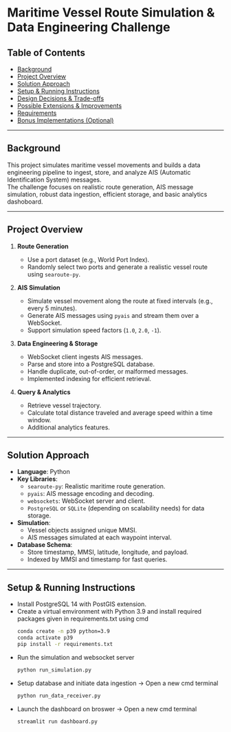 # Maritime Vessel Route Simulation & Data Engineering Challenge

## Table of Contents
- [Background](#background)
- [Project Overview](#project-overview)
- [Solution Approach](#solution-approach)
- [Setup & Running Instructions](#setup--running-instructions)
- [Design Decisions & Trade-offs](#design-decisions--trade-offs)
- [Possible Extensions & Improvements](#possible-extensions--improvements)
- [Requirements](#requirements)
- [Bonus Implementations (Optional)](#bonus-implementations-optional)

---

## Background
This project simulates maritime vessel movements and builds a data engineering pipeline to ingest, store, and analyze AIS (Automatic Identification System) messages.  
The challenge focuses on realistic route generation, AIS message simulation, robust data ingestion, efficient storage, and basic analytics dashoboard.

---

## Project Overview

1. **Route Generation**  
   - Use a port dataset (e.g., World Port Index).
   - Randomly select two ports and generate a realistic vessel route using `searoute-py`.

2. **AIS Simulation**  
   - Simulate vessel movement along the route at fixed intervals (e.g., every 5 minutes).
   - Generate AIS messages using `pyais` and stream them over a WebSocket.
   - Support simulation speed factors (`1.0`, `2.0`, `-1`).

3. **Data Engineering & Storage**  
   - WebSocket client ingests AIS messages.
   - Parse and store into a PostgreSQL database.
   - Handle duplicate, out-of-order, or malformed messages.
   - Implemented indexing for efficient retrieval.

4. **Query & Analytics**  
   - Retrieve vessel trajectory.
   - Calculate total distance traveled and average speed within a time window.
   - Additional analytics features.

---

## Solution Approach

- **Language**: Python
- **Key Libraries**:
  - `searoute-py`: Realistic maritime route generation.
  - `pyais`: AIS message encoding and decoding.
  - `websockets`: WebSocket server and client.
  - `PostgreSQL` or `SQLite` (depending on scalability needs) for data storage.
- **Simulation**:
  - Vessel objects assigned unique MMSI.
  - AIS messages simulated at each waypoint interval.
- **Database Schema**:
  - Store timestamp, MMSI, latitude, longitude, and payload.
  - Indexed by MMSI and timestamp for fast queries.

---

## Setup & Running Instructions

- Install PostgreSQL 14 with PostGIS extension.
- Create a virtual emvironment with Python 3.9 and install required packages given in requirements.txt using cmd
   ```bash
   conda create -n p39 python=3.9
   conda activate p39
   pip install -r requirements.txt
- Run the simulation and websocket server  
  ```bash
  python run_simulation.py
- Setup database and initiate data ingestion -> Open a new cmd terminal 
  ```bash
  python run_data_receiver.py
- Launch the dashboard on broswer -> Open a new cmd terminal
  ```bash
  streamlit run dashboard.py

